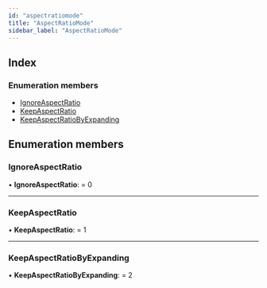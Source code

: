 ```yaml
---
id: "aspectratiomode"
title: "AspectRatioMode"
sidebar_label: "AspectRatioMode"
---
```


## Index

### Enumeration members

* [IgnoreAspectRatio](aspectratiomode.md#ignoreaspectratio)
* [KeepAspectRatio](aspectratiomode.md#keepaspectratio)
* [KeepAspectRatioByExpanding](aspectratiomode.md#keepaspectratiobyexpanding)

## Enumeration members

###  IgnoreAspectRatio

• **IgnoreAspectRatio**: = 0

___

###  KeepAspectRatio

• **KeepAspectRatio**: = 1

___

###  KeepAspectRatioByExpanding

• **KeepAspectRatioByExpanding**: = 2
